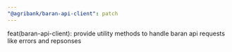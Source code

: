 ```yaml
---
"@agribank/baran-api-client": patch
---
```


feat(baran-api-client): provide utility methods to handle baran api requests like errors and repsonses
